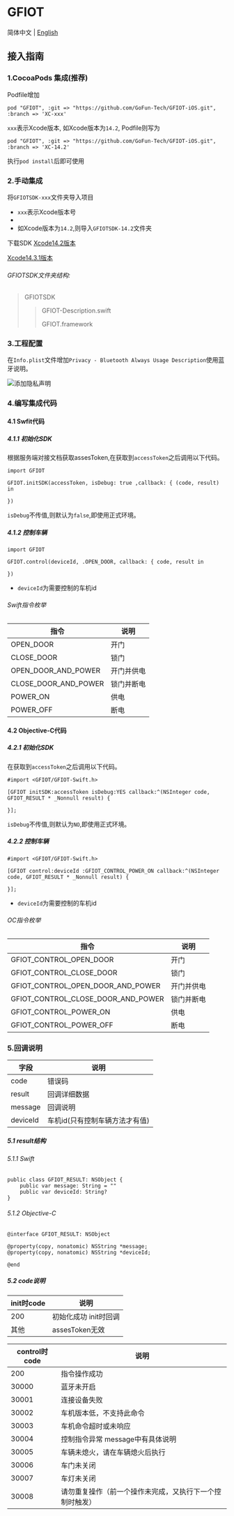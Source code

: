 # GFIOT
简体中文 | [English](./README.md)
## 接入指南

### 1.CocoaPods 集成(推荐)

Podfile增加
```
pod "GFIOT", :git => "https://github.com/GoFun-Tech/GFIOT-iOS.git", :branch => 'XC-xxx'
```
`xxx`表示Xcode版本, 如Xcode版本为`14.2`, Podfile则写为
```
pod "GFIOT", :git => "https://github.com/GoFun-Tech/GFIOT-iOS.git", :branch => 'XC-14.2'
```

执行`pod install`后即可使用

### 2.手动集成

将`GFIOTSDK-xxx`文件夹导入项目
* `xxx`表示Xcode版本号
* 
* 如Xcode版本为`14.2`,则导入`GFIOTSDK-14.2`文件夹

下载SDK
[Xcode14.2版本](https://imgpub1.shouqiev.com/gofunplatform/files/20230809/putqvKUGpu.zip)

[Xcode14.3.1版本](https://imgpub1.shouqiev.com/gofunplatform/files/20230809/ZlCXCcFHlS.zip)


###### GFIOTSDK文件夹结构:
> GFIOTSDK
>> GFIOT-Description.swift
>>
>> GFIOT.framework


### 3.工程配置
在`Info.plist`文件增加`Privacy - Bluetooth Always Usage Description`使用蓝牙说明。

![添加隐私声明](https://imgpub1.shouqiev.com/gofunplatform/files/20230721/duUoubDOIf.png)

### 4.编写集成代码
#### 4.1 Swfit代码
##### 4.1.1 初始化SDK
根据服务端对接文档获取assesToken,在获取到`accessToken`之后调用以下代码。
```
import GFIOT

GFIOT.initSDK(accessToken, isDebug: true ,callback: { (code, result) in
    
})
```
`isDebug`不传值,则默认为`false`,即使用正式环境。

##### 4.1.2 控制车辆
```
import GFIOT

GFIOT.control(deviceId, .OPEN_DOOR, callback: { code, result in

})
```
* `deviceId`为需要控制的车机id

###### Swift指令枚举
|指令|说明|
|--|--|
|OPEN_DOOR|开门|
|CLOSE_DOOR|锁门|
|OPEN_DOOR_AND_POWER|开门并供电|
|CLOSE_DOOR_AND_POWER|锁门并断电|
|POWER_ON|供电|
|POWER_OFF|断电|


#### 4.2 Objective-C代码
##### 4.2.1 初始化SDK
在获取到`accessToken`之后调用以下代码。
```
#import <GFIOT/GFIOT-Swift.h>

[GFIOT initSDK:accessToken isDebug:YES callback:^(NSInteger code, GFIOT_RESULT * _Nonnull result) {
            
}];
```
`isDebug`不传值,则默认为`NO`,即使用正式环境。

##### 4.2.2 控制车辆
```
#import <GFIOT/GFIOT-Swift.h>

[GFIOT control:deviceId :GFIOT_CONTROL_POWER_ON callback:^(NSInteger code, GFIOT_RESULT * _Nonnull result) {
        
}];
```
* `deviceId`为需要控制的车机id
###### OC指令枚举
|指令|说明|
|--|--|
|GFIOT_CONTROL_OPEN_DOOR|开门|
|GFIOT_CONTROL_CLOSE_DOOR|锁门|
|GFIOT_CONTROL_OPEN_DOOR_AND_POWER|开门并供电|
|GFIOT_CONTROL_CLOSE_DOOR_AND_POWER|锁门并断电|
|GFIOT_CONTROL_POWER_ON|供电|
|GFIOT_CONTROL_POWER_OFF|断电|


### 5.回调说明
|字段|说明|
|--|--|
|code|错误码|
|result|回调详细数据|
|message|回调说明|
|deviceId|车机id(只有控制车辆方法才有值)|

##### 5.1 result结构
###### 5.1.1 Swift
```
public class GFIOT_RESULT: NSObject {
    public var message: String = ""
    public var deviceId: String?
}
```
###### 5.1.2 Objective-C
```
@interface GFIOT_RESULT: NSObject 

@property(copy, nonatomic) NSString *message;
@property(copy, nonatomic) NSString *deviceId;

@end

```

##### 5.2 code说明
|init时code|说明|
|--|--|
|200|初始化成功 init时回调|
|其他|assesToken无效|

|control时code|说明|
|--|--|
|200|指令操作成功|
|30000|蓝牙未开启|
|30001|连接设备失败|
|30002|车机版本低，不支持此命令|
|30003|车机命令超时或未响应|
|30004|控制指令异常 message中有具体说明|
|30005|车辆未熄火，请在车辆熄火后执行|
|30006|车门未关闭|
|30007|车灯未关闭|
|30008|请勿重复操作（前一个操作未完成，又执行下一个控制时触发）|




